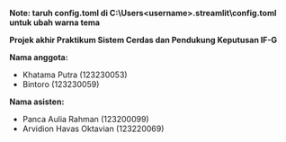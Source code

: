 **Note: taruh config.toml di C:\Users\<username>\.streamlit\config.toml untuk ubah warna tema**

**Projek akhir Praktikum Sistem Cerdas dan Pendukung Keputusan IF-G**

**Nama anggota:**
- Khatama Putra  (123230053)
- Bintoro        (123230059)

**Nama asisten:**
- Panca Aulia Rahman       (123200099)
- Arvidion Havas Oktavian  (123220069)
